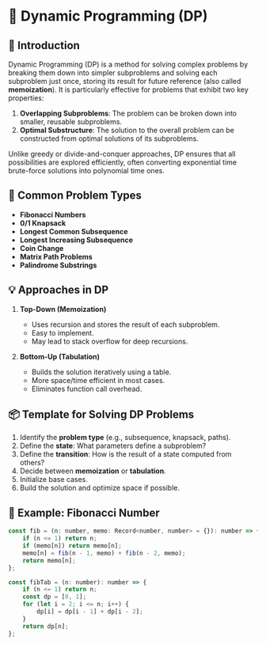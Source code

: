 # 🧠 Dynamic Programming (DP)

## 📘 Introduction

Dynamic Programming (DP) is a method for solving complex problems by breaking them down into simpler subproblems and solving each subproblem just once, storing its result for future reference (also called **memoization**). It is particularly effective for problems that exhibit two key properties:

1. **Overlapping Subproblems**: The problem can be broken down into smaller, reusable subproblems.
2. **Optimal Substructure**: The solution to the overall problem can be constructed from optimal solutions of its subproblems.

Unlike greedy or divide-and-conquer approaches, DP ensures that all possibilities are explored efficiently, often converting exponential time brute-force solutions into polynomial time ones.

## 🧩 Common Problem Types

-   **Fibonacci Numbers**
-   **0/1 Knapsack**
-   **Longest Common Subsequence**
-   **Longest Increasing Subsequence**
-   **Coin Change**
-   **Matrix Path Problems**
-   **Palindrome Substrings**

## 💡 Approaches in DP

1. **Top-Down (Memoization)**

    - Uses recursion and stores the result of each subproblem.
    - Easy to implement.
    - May lead to stack overflow for deep recursions.

2. **Bottom-Up (Tabulation)**
    - Builds the solution iteratively using a table.
    - More space/time efficient in most cases.
    - Eliminates function call overhead.

## 📦 Template for Solving DP Problems

1. Identify the **problem type** (e.g., subsequence, knapsack, paths).
2. Define the **state**: What parameters define a subproblem?
3. Define the **transition**: How is the result of a state computed from others?
4. Decide between **memoization** or **tabulation**.
5. Initialize base cases.
6. Build the solution and optimize space if possible.

## 🔧 Example: Fibonacci Number

```js
const fib = (n: number, memo: Record<number, number> = {}): number => {
    if (n <= 1) return n;
    if (memo[n]) return memo[n];
    memo[n] = fib(n - 1, memo) + fib(n - 2, memo);
    return memo[n];
};

const fibTab = (n: number): number => {
    if (n <= 1) return n;
    const dp = [0, 1];
    for (let i = 2; i <= n; i++) {
        dp[i] = dp[i - 1] + dp[i - 2];
    }
    return dp[n];
};
```
